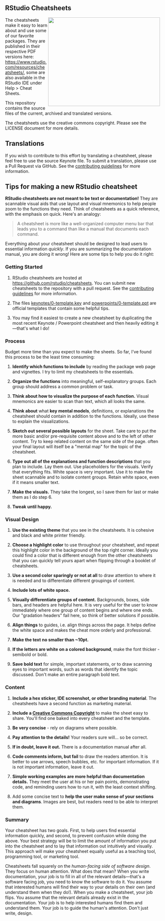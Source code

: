 
## RStudio Cheatsheets

<img src="pngs/rstudio-ide.png" width=364 height=288 align="right"/>

The cheatsheets make it easy to learn about and use some of our favorite packages. They are published in their respective PDF versions here: https://www.rstudio.com/resources/cheatsheets/, some are also available in the RStudio IDE under Help > Cheat Sheets.

This repository contains the source files of the current, archived and translated versions.

The cheatsheets use the creative commons copyright. Please see the LICENSE document for more details.

## Translations

If you wish to contribute to this effort by translating a cheatsheet, please feel free to use the source Keynote file. To submit a translation, please use a Pull Request via GitHub. See the [contributing guidelines](https://github.com/rstudio/cheatsheets/blob/master/.github/CONTRIBUTING.md) for more information.

## Tips for making a new RStudio cheatsheet

**RStudio cheatsheets are not meant to be text or documentation!** They are scannable visual aids that use layout and visual mnemonics to help people zoom to the functions they need. Think of cheatsheets as a quick reference, with the emphasis on quick. Here's an analogy:

> A cheatsheet is more like a well-organized computer menu bar that leads you to a command than like a manual that documents each command.

Everything about your cheatsheet should be designed to lead users to essential information _quickly_.  If you are summarizing the documentation manual, you are doing it wrong! Here are some tips to help you do it right:

### Getting Started

1. RStudio cheatsheets are hosted at https://github.com/rstudio/cheatsheets. You can submit new cheatsheets to the repository with a pull request. See the [contributing guidelines](https://github.com/rstudio/cheatsheets/blob/master/.github/CONTRIBUTING.md) for more information.

1. The files [keynotes/0-template.key](https://github.com/rstudio/cheatsheets/blob/master/keynotes/0-template.key) and [powerpoints/0-template.ppt](https://github.com/rstudio/cheatsheets/blob/master/powerpoints/0-template.pptx) are official templates that contain some helpful tips.

1. You may find it easiest to create a new cheatsheet by duplicating the most recent Keynote / Powerpoint cheatsheet and then heavily editing it—that's what I do!

### Process

Budget more time than you expect to make the sheets. So far, I've found this process to be the least time consuming:

1.  **Identify which functions to include** by reading the package web page and vignettes. I try to limit my cheatsheets to the essentials.

2.  **Organize the functions** into meaningful, self-explanatory groups. Each group should address a common problem or task.

3.  **Think about how to visualize the purpose of each function.** Visual mnemonics are easier to scan than text, which all looks the same.

4.   **Think about** what **key mental models**, definitions, or explanations the cheatsheet should contain in addition to the functions. Ideally, use these to explain the visualizations.

5.   **Sketch out several possible layouts** for the sheet. Take care to put the more basic and/or pre-requisite content above and to the left of other content. Try to keep related content on the same side of the page. often your final layout will itself be a "mental map" for the topic of the cheatsheet.

6.   **Type out all of the explanations and function descriptions** that you plan to include. Lay them out. Use placeholders for the visuals. Verify that everything fits. White space is very important. Use it to make the sheet scannable and to isolate content groups. Retain white space, even if it means smaller text.

7.  **Make the visuals.** They take the longest, so I save them for last or make them as I do step 6.

8.  **Tweak until happy.**

### Visual Design

1. **Use the existing theme** that you see in the cheatsheets. It is cohesive and black and white printer friendly.

1. **Choose a highlight color** to use throughout your cheatsheet, and repeat this highlight color in the background of the top right corner.  Ideally you could find a color that is different enough from the other cheatsheets that you can quickly tell yours apart when flipping through a booklet of cheatsheets.

1. **Use a second color sparingly or not at all** to draw attention to where it is needed and to differentiate different groupings of content.

1. **Include lots of white space.**

1. **Visually differentiate groups of content.** Backgrounds, boxes, side bars, and headers are helpful here. It is very useful for the user to know immediately where one group of content begins and where one ends. Our "gradation headers" fail here, so think of better solutions if possible.

1. **Align things** to guides, i.e. align things across the page. It helps define the white space and makes the cheat more orderly and professional.

1. **Make the text no smaller than ~10pt.**

1. **If the letters are white on a colored background**, make the font thicker - semibold or bold.

1. **Save bold text** for simple, important statements, or to draw scanning eyes to important words, such as words that identify the topic discussed. Don't make an entire paragraph bold text.

### Content

1. **Include a hex sticker, IDE screenshot, or other branding material**. The cheatsheets have a second function as marketing material.

1. **Include a [Creative Commons Copyright](https://creativecommons.org/)** to make the sheet easy to share. You'll find one baked into every cheatsheet and the template.

1. **Be very concise** - rely on diagrams where possible.

1. **Pay attention to the details!** Your readers sure will... so be correct.

1. **If in doubt, leave it out.** There is a documentation manual after all.

1. **Code comments inform, but fail** to draw the readers attention. It is better to use arrows, speech bubbles, etc. for important information. If it is not important information, leave it out.

1. **Simple working examples are more helpful than documentation details.** They meet the user at his or her pain points, demonstrating code, and reminding users how to run it, with the least context shifting.

1. Add some concise text to **help the user make sense of your sections and diagrams**. Images are best, but readers need to be able to interpret them.

### Summary

Your cheatsheet has two goals. First, to help users find essential information quickly, and second, to prevent confusion while doing the above. Your best strategy will be to limit the amount of information you put into the cheatsheet and to lay that information out intuitively and visually. This approach will make your cheatsheet equally useful as a teaching tool, programming tool, or marketing tool.

Cheatsheets fall squarely on the _human-facing side of software design_. They focus on human attention. What does that mean? When you write documentation, your job is to fill in all of the relevant details—that's a software facing job, you need to know the software to do it. You assume that interested humans will find their way to your details on their own (and understand them when they do!). When you make a cheatsheet, your job flips. You assume that the relevant details already exist in the documentation. Your job is to help interested humans find them and understand them.  Your job is to guide the human's attention. Don't just write, design.
